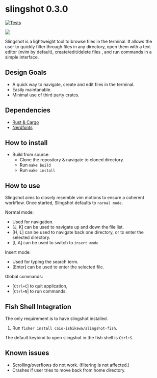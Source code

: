slingshot 0.3.0
===============

[![Tests](https://github.com/caio-ishikawa/slingshot/actions/workflows/build.yml/badge.svg?branch=master)](https://github.com/caio-ishikawa/slingshot/actions/workflows/build.yml)

<img src="https://i.imgur.com/Psberkp.gif">

Slingshot is a lightweight tool to browse files in the terminal. It allows the user to quickly filter through files in any directory, open them with a text editor (nvim by default), create/edit/delete files , and run commands in a simple interface.

Design Goals
------------
- A quick way to navigate, create and edit files in the terminal.
- Easily maintanable.
- Minimal use of third party crates.

Dependencies
------------
- [Rust & Cargo](https://www.rust-lang.org/tools/install)
- [Nerdfonts](https://www.nerdfonts.com/)

How to install
--------------
- Build from source:
    - Clone the repository & navigate to cloned directory.
    - Run `make build`
    - Run `make install`

How to use
----------
Slingshot aims to closely resemble vim motions to ensure a coherent workflow. 
Once started, Slingshot defaults to `normal mode`.

Normal mode:
- Used for navigation.
- [J, K] can be used to navigate up and down the file list.
- [H, L] can be used to navigate back one directory, or to enter the selected directory.
- [I, A] can be used to switch to `insert mode`

Insert mode:
- Used for typing the search term. 
- [Enter] can be used to enter the selected file.

Global commands:
- [`Ctrl+C`] to quit application,
- [`Ctrl+N`] to run commands.

Fish Shell Integration
----------------------
The only requirement is to have slingshot installed.

1. Run `fisher install caio-ishikawa/slingshot-fish`.

The default keybind to open slingshot in the fish shell is `Ctrl+S`.

Known issues
------------
- Scrolling/overflows do not work. (filtering is not affected.)
- Crashes if user tries to move back from home directory.

